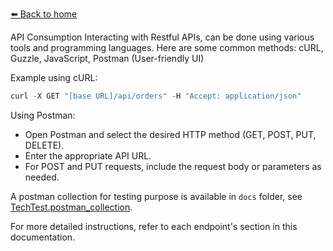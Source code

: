 [⬅️ Back to home](../README.md)

API Consumption
Interacting with Restful APIs, can be done using various tools and programming languages. Here are some common methods: cURL, Guzzle, JavaScript, Postman (User-friendly UI)

Example using cURL:
```java
curl -X GET "[base URL]/api/orders" -H "Accept: application/json"
```
Using Postman:
* Open Postman and select the desired HTTP method (GET, POST, PUT, DELETE).
* Enter the appropriate API URL.
* For POST and PUT requests, include the request body or parameters as needed.

A postman collection for testing purpose is available in `docs` folder, see [TechTest.postman_collection](TechTest.postman_collection.json).

For more detailed instructions, refer to each endpoint's section in this documentation.
